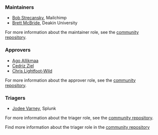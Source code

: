 ### Maintainers

- [Bob Strecansky](https://github.com/bobstrecansky), Mailchimp
- [Brett McBride](https://github.com/brettmc), Deakin University

For more information about the maintainer role, see the [community repository](https://github.com/open-telemetry/community/blob/main/community-membership.md#maintainer).

### Approvers

- [Ago Allikmaa](https://github.com/agoallikmaa)
- [Cedriz Ziel](https://github.com/cedricziel)
- [Chris Lightfoot-Wild](https://github.com/ChrisLightfootWild)

For more information about the approver role, see the [community repository](https://github.com/open-telemetry/community/blob/main/community-membership.md#approver).

### Triagers

- [Jodee Varney](https://github.com/jodeev), Splunk

For more information about the triager role, see the [community repository](https://github.com/open-telemetry/community/blob/main/community-membership.md#triagers).

Find more information about the triager role in the [community repository](https://github.com/open-telemetry/community/blob/master/community-membership.md#triager)
